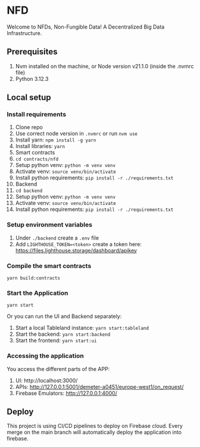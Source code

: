 # NFD

Welcome to NFDs, Non-Fungible Data!
A Decentralized Big Data Infrastructure.

## Prerequisites

1. Nvm installed on the machine, or Node version v21.1.0 (inside the .nvmrc file)
2. Python 3.12.3

## Local setup

### Install requirements

1. Clone repo 
2. Use correct node version in `.nvmrc` or run `nvm use`
3. Install yarn: `npm install -g yarn`
4. Install libraries: `yarn`
5. Smart contracts
  1. `cd contracts/nfd`
  2. Setup python venv: `python -m venv venv`
  3. Activate venv: `source venv/bin/activate`
  4. Install python requirements: `pip install -r ./requirements.txt`
6. Backend
  1. `cd backend`
  2. Setup python venv: `python -m venv venv`
  3. Activate venv: `source venv/bin/activate`
  4. Install python requirements: `pip install -r ./requirements.txt`

### Setup environment variables

1. Under `./backend` create a `.env` file
2. Add `LIGHTHOUSE_TOKEN=<token>` create a token here: https://files.lighthouse.storage/dashboard/apikey

### Compile the smart contracts

`yarn build:contracts`

### Start the Application

`yarn start`

Or you can run the UI and Backend separately:

1. Start a local Tableland instance: `yarn start:tableland`
2. Start the backend: `yarn start:backend`
3. Start the frontend: `yarn start:ui`


### Accessing the application

You access the different parts of the APP:

1. UI: http://localhost:3000/
2. APIs: http://127.0.0.1:5001/demeter-a0451/europe-west1/on_request/
3. Firebase Emulators: http://127.0.0.1:4000/

## Deploy

This project is using CI/CD pipelines to deploy on Firebase cloud.
Every merge on the main branch will automatically deploy the application into firebase.
